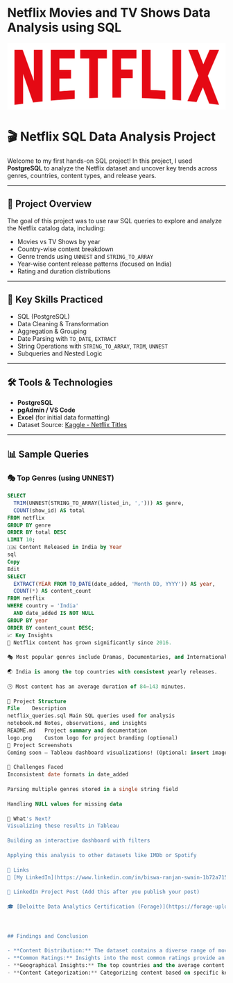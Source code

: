 # Netflix Movies and TV Shows Data Analysis using SQL

![Netflix Logo](https://github.com/BiswaRanjan8596/netflix_sql_project/blob/main/logo.png)


# 🎬 Netflix SQL Data Analysis Project

Welcome to my first hands-on SQL project! In this project, I used **PostgreSQL** to analyze the Netflix dataset and uncover key trends across genres, countries, content types, and release years.

---

## 📌 Project Overview

The goal of this project was to use raw SQL queries to explore and analyze the Netflix catalog data, including:

- Movies vs TV Shows by year
- Country-wise content breakdown
- Genre trends using `UNNEST` and `STRING_TO_ARRAY`
- Year-wise content release patterns (focused on India)
- Rating and duration distributions

---

## 🧠 Key Skills Practiced

- SQL (PostgreSQL)
- Data Cleaning & Transformation
- Aggregation & Grouping
- Date Parsing with `TO_DATE`, `EXTRACT`
- String Operations with `STRING_TO_ARRAY`, `TRIM`, `UNNEST`
- Subqueries and Nested Logic

---

## 🛠️ Tools & Technologies

- **PostgreSQL**
- **pgAdmin / VS Code**
- **Excel** (for initial data formatting)
- Dataset Source: [Kaggle - Netflix Titles](https://www.kaggle.com/datasets/shivamb/netflix-shows)

---

## 📊 Sample Queries

### 🎭 Top Genres (using UNNEST)
```sql
SELECT 
  TRIM(UNNEST(STRING_TO_ARRAY(listed_in, ','))) AS genre,
  COUNT(show_id) AS total
FROM netflix
GROUP BY genre
ORDER BY total DESC
LIMIT 10;
🇮🇳 Content Released in India by Year
sql
Copy
Edit
SELECT 
  EXTRACT(YEAR FROM TO_DATE(date_added, 'Month DD, YYYY')) AS year,
  COUNT(*) AS content_count
FROM netflix
WHERE country = 'India'
  AND date_added IS NOT NULL
GROUP BY year
ORDER BY content_count DESC;
📈 Key Insights
📅 Netflix content has grown significantly since 2016.

🎭 Most popular genres include Dramas, Documentaries, and International Movies.

🌏 India is among the top countries with consistent yearly releases.

🕒 Most content has an average duration of 84–143 minutes.

📁 Project Structure
File	Description
netflix_queries.sql	Main SQL queries used for analysis
notebook.md	Notes, observations, and insights
README.md	Project summary and documentation
logo.png	Custom logo for project branding (optional)
📸 Project Screenshots
Coming soon — Tableau dashboard visualizations! (Optional: insert image links here)

🧩 Challenges Faced
Inconsistent date formats in date_added

Parsing multiple genres stored in a single string field

Handling NULL values for missing data

📌 What's Next?
Visualizing these results in Tableau

Building an interactive dashboard with filters

Applying this analysis to other datasets like IMDb or Spotify

🔗 Links
🧠 [My LinkedIn](https://www.linkedin.com/in/biswa-ranjan-swain-1b72a7158?lipi=urn%3Ali%3Apage%3Ad_flagship3_profile_view_base_contact_details%3BOCxA6IVcQuWopca46qyK%2Bw%3D%3D)

📂 LinkedIn Project Post (Add this after you publish your post)

🎓 [Deloitte Data Analytics Certification (Forage)](https://forage-uploads-prod.s3.amazonaws.com/completion-certificates/9PBTqmSxAf6zZTseP/io9DzWKe3PTsiS6GG_9PBTqmSxAf6zZTseP_KDoEgTn4rvPhWTM5F_1744043250362_completion_certificate.pdf)



## Findings and Conclusion

- **Content Distribution:** The dataset contains a diverse range of movies and TV shows with varying ratings and genres.
- **Common Ratings:** Insights into the most common ratings provide an understanding of the content's target audience.
- **Geographical Insights:** The top countries and the average content releases by India highlight regional content distribution.
- **Content Categorization:** Categorizing content based on specific keywords helps in understanding the nature of content available on Netflix.

